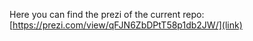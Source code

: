Here you can find the prezi of the current repo: [https://prezi.com/view/qFJN6ZbDPtT58p1db2JW/](link)
